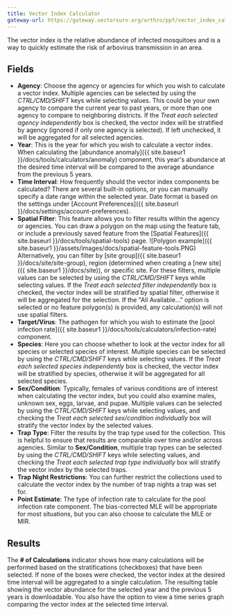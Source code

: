 ```yaml
---
title: Vector Index Calculator
gateway-url: https://gateway.vectorsurv.org/arthro/ppf/vector_index_calc
---
```


The vector index is the relative abundance of infected mosquitoes and is a way to quickly estimate the risk of arbovirus transmission in an area.

## Fields

- **Agency**: Choose the agency or agencies for which you wish to calculate a vector index. Multiple agencies can be selected by using the _CTRL/CMD/SHIFT_ keys while selecting values. This could be your own agency to compare the current year to past years, or more than one agency to compare to neighboring districts. If the _Treat each selected agency independently_ box is checked, the vector index will be stratified by agency (ignored if only one agency is selected). If left unchecked, it will be aggregated for all selected agencies.
- **Year**: This is the year for which you wish to calculate a vector index. When calculating the [abundance anomaly]({{ site.baseur1 }}/docs/tools/calculators/anomaly) component, this year's abundance at the desired time interval will be compared to the average abundance from the previous 5 years.
- **Time Interval**: How frequently should the vector index components be calculated? There are several built-in options, or you can manually specify a date range within the selected year. Date format is based on the settings under [Account Preferences]({{ site.baseurl }}/docs/settings/account-preferences).
- **Spatial Filter**: This feature allows you to filter results within the agency or agencies. You can draw a polygon on the map using the feature tab, or include a previously saved feature from the [Spatial Features]({{ site.baseurl }}/docs/tools/spatial-tools) page. ![Polygon example]({{ site.baseur1 }}/assets/images/docs/spatial-feature-tools.PNG) Alternatively, you can filter by [site group]({{ site.baseur1 }}/docs/site/site-group), region (determined when creating a [new site]({{ site.baseur1 }}/docs/site)), or specific site. For these filters, multiple values can be selected by using the _CTRL/CMD/SHIFT_ keys while selecting values. If the _Treat each selected filter independently_ box is checked, the vector index will be stratified by spatial filter, otherwise it will be aggregated for the selection. If the "All Available..." option is selected or no feature polygon(s) is provided, any calculation(s) will not use spatial filters.
- **Target/Virus**: The pathogen for which you wish to estimate the [pool infection rate]({{ site.baseur1 }}/docs/tools/calculators/infection-rate) component.
- **Species**: Here you can choose whether to look at the vector index for all species or selected species of interest. Multiple species can be selected by using the _CTRL/CMD/SHIFT_ keys while selecting values. If the _Treat each selected species independently_ box is checked, the vector index will be stratified by species, otherwise it will be aggregated for all selected species.
- **Sex/Condition**: Typically, females of various conditions are of interest when calculating the vector index, but you could also examine males, unknown sex, eggs, larvae, and pupae. Multiple values can be selected by using the _CTRL/CMD/SHIFT_ keys while selecting values, and checking the _Treat each selected sex/condition individually_ box will stratify the vector index by the selected values.
- **Trap Type**: Filter the results by the trap type used for the collection. This is helpful to ensure that results are comparable over time and/or across agencies. Similar to **Sex/Condition**, multiple trap types can be selected by using the _CTRL/CMD/SHIFT_ keys while selecting values, and checking the _Treat each selected trap type individually_ box will stratify the vector index by the selected traps.
- **Trap Night Restrictions**: You can further restrict the collections used to calculate the vector index by the number of trap nights a trap was set for.
- **Point Estimate**: The type of infection rate to calculate for the pool infection rate component. The bias-corrected MLE will be appropriate for most situations, but you can also choose to calculate the MLE or MIR.

## Results

The **# of Calculations** indicator shows how many calculations will be performed based on the stratifications (checkboxes) that have been selected. If none of the boxes were checked, the vector index at the desired time interval will be aggregated to a single calculation. The resulting table showing the vector abundance for the selected year and the previous 5 years is downloadable. You also have the option to view a time series graph comparing the vector index at the selected time interval.

